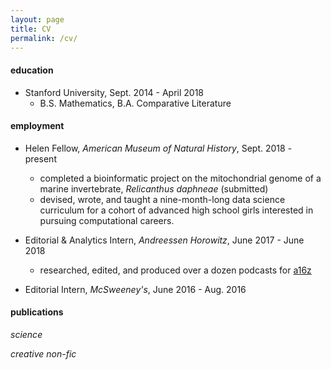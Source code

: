 ```yaml
---
layout: page
title: CV
permalink: /cv/
---
```


#### education
* Stanford University, Sept. 2014 - April 2018
	- B.S. Mathematics, B.A. Comparative Literature

#### employment
* Helen Fellow, _American Museum of Natural History_, Sept. 2018 - present
	- completed a bioinformatic project on the mitochondrial genome of a marine invertebrate, _Relicanthus daphneae_ (submitted)
	- devised, wrote, and taught a nine-month-long data science curriculum for a cohort of advanced high school girls interested in pursuing computational careers. 
* Editorial & Analytics Intern, _Andreessen Horowitz_, June 2017 - June 2018
	- researched, edited, and produced over a dozen podcasts for [a16z](a16z.com)

* Editorial Intern, _McSweeney's_, June 2016 - Aug. 2016

#### publications 

_science_



_creative non-fic_
